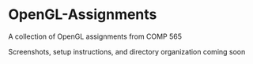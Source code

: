 # OpenGL-Assignments
A collection of OpenGL assignments from COMP 565

Screenshots, setup instructions, and directory organization coming soon
